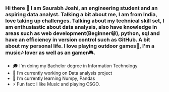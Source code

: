 ### Hi there 👋  I am Saurabh Joshi, an engineering student and an aspiring data analyst. Talking a bit about me, I am from India, love taking up challenges. Talking about my technical skill set, I am enthusiastic about data analysis, also have knowledge in areas such as web development(Beginner😆), python, sql and have an efficiency in version control such as GitHub. A bit about my personal life. I love playing outdoor games🏸, I'm a music🎶 lover as well as an gamer🎮.

- 🎓 I'm doing my Bachelor degree in Information Technology
- 🔭 I’m currently working on Data analysis project
- 🌱 I’m currently learning Numpy, Pandas
- ⚡ Fun fact: I like Music and playing CSGO.

